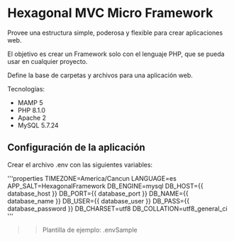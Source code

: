 # Hexagonal MVC Micro Framework

Provee una estructura simple, poderosa y flexible para crear aplicaciones web.

El objetivo es crear un Framework solo con el lenguaje PHP, que se pueda usar en cualquier proyecto.

Define la base de carpetas y archivos para una aplicación web.

Tecnologías:

- MAMP 5
- PHP 8.1.0
- Apache 2
- MySQL 5.7.24

## Configuración de la aplicación

Crear el archivo .env con las siguientes variables:

'''properties
TIMEZONE=America/Cancun
LANGUAGE=es
APP_SALT=HexagonalFramework
DB_ENGINE=mysql
DB_HOST={{ database_host }}
DB_PORT={{ database_port }}
DB_NAME={{ database_name }}
DB_USER={{ database_user }}
DB_PASS={{ database_password }}
DB_CHARSET=utf8
DB_COLLATION=utf8_general_ci
'''

>> Plantilla de ejemplo: .envSample
